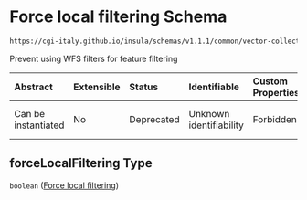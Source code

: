 # Force local filtering Schema

```txt
https://cgi-italy.github.io/insula/schemas/v1.1.1/common/vector-collection-render-config.schema.json#/$defs/vectorRenderModeOptions/properties/forceLocalFiltering
```

Prevent using WFS filters for feature filtering

| Abstract            | Extensible | Status     | Identifiable            | Custom Properties | Additional Properties | Access Restrictions | Defined In                                                                                                                         |
| :------------------ | :--------- | :--------- | :---------------------- | :---------------- | :-------------------- | :------------------ | :--------------------------------------------------------------------------------------------------------------------------------- |
| Can be instantiated | No         | Deprecated | Unknown identifiability | Forbidden         | Allowed               | none                | [vector-collection-render-config.schema.json\*](schemas/common/vector-collection-render-config.schema.json) |

## forceLocalFiltering Type

`boolean` ([Force local filtering](vector-collection-render-config-defs-vector-render-mode-options-properties-force-local-filtering.md))
